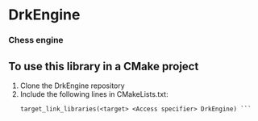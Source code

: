 
# DrkEngine

### Chess engine


## To use this library in a CMake project
1. Clone the DrkEngine repository
2. Include the following lines in CMakeLists.txt:    
    ``` add_subdirectory(<path>/DrkEngine)    
    target_link_libraries(<target> <Access specifier> DrkEngine) ```
